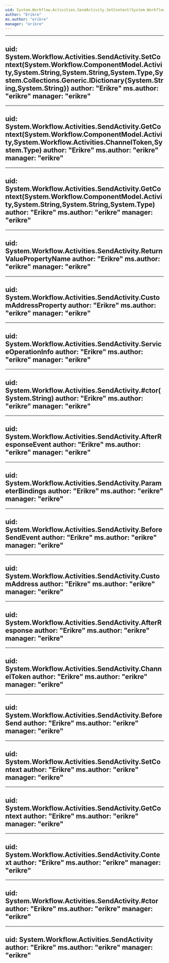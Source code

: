 ```yaml
---
uid: System.Workflow.Activities.SendActivity.SetContext(System.Workflow.ComponentModel.Activity,System.Workflow.Activities.ChannelToken,System.Type,System.Collections.Generic.IDictionary{System.String,System.String})
author: "Erikre"
ms.author: "erikre"
manager: "erikre"
---
```


---
uid: System.Workflow.Activities.SendActivity.SetContext(System.Workflow.ComponentModel.Activity,System.String,System.String,System.Type,System.Collections.Generic.IDictionary{System.String,System.String})
author: "Erikre"
ms.author: "erikre"
manager: "erikre"
---

---
uid: System.Workflow.Activities.SendActivity.GetContext(System.Workflow.ComponentModel.Activity,System.Workflow.Activities.ChannelToken,System.Type)
author: "Erikre"
ms.author: "erikre"
manager: "erikre"
---

---
uid: System.Workflow.Activities.SendActivity.GetContext(System.Workflow.ComponentModel.Activity,System.String,System.String,System.Type)
author: "Erikre"
ms.author: "erikre"
manager: "erikre"
---

---
uid: System.Workflow.Activities.SendActivity.ReturnValuePropertyName
author: "Erikre"
ms.author: "erikre"
manager: "erikre"
---

---
uid: System.Workflow.Activities.SendActivity.CustomAddressProperty
author: "Erikre"
ms.author: "erikre"
manager: "erikre"
---

---
uid: System.Workflow.Activities.SendActivity.ServiceOperationInfo
author: "Erikre"
ms.author: "erikre"
manager: "erikre"
---

---
uid: System.Workflow.Activities.SendActivity.#ctor(System.String)
author: "Erikre"
ms.author: "erikre"
manager: "erikre"
---

---
uid: System.Workflow.Activities.SendActivity.AfterResponseEvent
author: "Erikre"
ms.author: "erikre"
manager: "erikre"
---

---
uid: System.Workflow.Activities.SendActivity.ParameterBindings
author: "Erikre"
ms.author: "erikre"
manager: "erikre"
---

---
uid: System.Workflow.Activities.SendActivity.BeforeSendEvent
author: "Erikre"
ms.author: "erikre"
manager: "erikre"
---

---
uid: System.Workflow.Activities.SendActivity.CustomAddress
author: "Erikre"
ms.author: "erikre"
manager: "erikre"
---

---
uid: System.Workflow.Activities.SendActivity.AfterResponse
author: "Erikre"
ms.author: "erikre"
manager: "erikre"
---

---
uid: System.Workflow.Activities.SendActivity.ChannelToken
author: "Erikre"
ms.author: "erikre"
manager: "erikre"
---

---
uid: System.Workflow.Activities.SendActivity.BeforeSend
author: "Erikre"
ms.author: "erikre"
manager: "erikre"
---

---
uid: System.Workflow.Activities.SendActivity.SetContext
author: "Erikre"
ms.author: "erikre"
manager: "erikre"
---

---
uid: System.Workflow.Activities.SendActivity.GetContext
author: "Erikre"
ms.author: "erikre"
manager: "erikre"
---

---
uid: System.Workflow.Activities.SendActivity.Context
author: "Erikre"
ms.author: "erikre"
manager: "erikre"
---

---
uid: System.Workflow.Activities.SendActivity.#ctor
author: "Erikre"
ms.author: "erikre"
manager: "erikre"
---

---
uid: System.Workflow.Activities.SendActivity
author: "Erikre"
ms.author: "erikre"
manager: "erikre"
---
